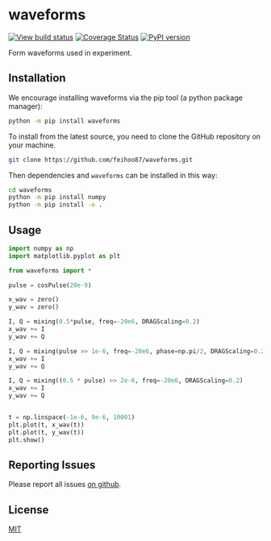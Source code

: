 # waveforms
[![View build status](https://github.com/feihoo87/waveforms/actions/workflows/workflow.yml/badge.svg)](https://github.com/feihoo87/waveforms/)
[![Coverage Status](https://coveralls.io/repos/github/feihoo87/waveforms/badge.svg?branch=master)](https://coveralls.io/github/feihoo87/waveforms?branch=master)
[![PyPI version](https://badge.fury.io/py/waveforms.svg)](https://pypi.org/project/waveforms/)

Form waveforms used in experiment.

## Installation
We encourage installing waveforms via the pip tool (a python package manager):
```bash
python -m pip install waveforms
```

To install from the latest source, you need to clone the GitHub repository on your machine.
```bash
git clone https://github.com/feihoo87/waveforms.git
```

Then dependencies and `waveforms` can be installed in this way:
```bash
cd waveforms
python -m pip install numpy
python -m pip install -e .
```

## Usage
```python
import numpy as np
import matplotlib.pyplot as plt

from waveforms import *

pulse = cosPulse(20e-9)

x_wav = zero()
y_wav = zero()

I, Q = mixing(0.5*pulse, freq=-20e6, DRAGScaling=0.2)
x_wav += I
y_wav += Q

I, Q = mixing(pulse >> 1e-6, freq=-20e6, phase=np.pi/2, DRAGScaling=0.2)
x_wav += I
y_wav += Q

I, Q = mixing((0.5 * pulse) >> 2e-6, freq=-20e6, DRAGScaling=0.2)
x_wav += I
y_wav += Q


t = np.linspace(-1e-6, 9e-6, 10001)
plt.plot(t, x_wav(t))
plt.plot(t, y_wav(t))
plt.show()
```

## Reporting Issues
Please report all issues [on github](https://github.com/feihoo87/waveforms/issues).

## License

[MIT](https://opensource.org/licenses/MIT)
